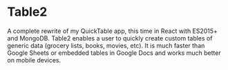 # Table2

A complete rewrite of my QuickTable app, this time in React with ES2015+ and MongoDB.  Table2 enables a user to quickly create custom tables of generic data (grocery lists, books, movies, etc).  It is much faster than Google Sheets or embedded tables in Google Docs and works much better on mobile devices.
